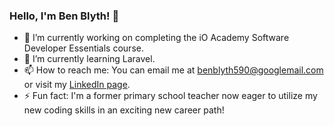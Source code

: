 ### Hello, I'm Ben Blyth! 👋

- 🔭 I’m currently working on completing the iO Academy Software Developer Essentials course.
- 🌱 I’m currently learning Laravel. 
- 📫 How to reach me: You can email me at benblyth590@googlemail.com or visit my [LinkedIn page](https://www.linkedin.com/in/benjamin-blyth-939a1624b/?originalSubdomain=uk).
- ⚡ Fun fact: I'm a former primary school teacher now eager to utilize my new coding skills in an exciting new career path!

<!--
**bbsaint590/bbsaint590** is a ✨ _special_ ✨ repository because its `README.md` (this file) appears on your GitHub profile.

Here are some ideas to get you started:

- 🔭 I’m currently working on ...
- 🌱 I’m currently learning ...
- 👯 I’m looking to collaborate on ...
- 🤔 I’m looking for help with ...
- 💬 Ask me about ...
- 📫 How to reach me: ...
- 😄 Pronouns: ...
- ⚡ Fun fact: ...
-->
